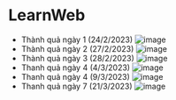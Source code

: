 # LearnWeb
- Thành quả ngày 1 (24/2/2023)
![image](https://user-images.githubusercontent.com/108993284/221150445-743f74e3-5289-4b37-bd31-a63a96c5a9e9.png)
- Thành quả ngày 2 (27/2/2023)
![image](https://user-images.githubusercontent.com/108993284/221896304-a00abfa4-55f3-459d-a613-7bbf98216b19.png)
- Thành quả ngày 3 (28/2/2023)
![image](https://user-images.githubusercontent.com/108993284/221896207-9bdac7e9-ca5f-4b85-9a3f-ef27a45306ae.png)
- Thanh quả ngày 4 (4/3/2023)
![image](https://user-images.githubusercontent.com/108993284/222896390-e64dfa72-a2d2-4987-bdce-5a55e46c4e8e.png)
- Thanh quả ngày 4 (9/3/2023)
![image](https://user-images.githubusercontent.com/108993284/224005101-21eaaa7d-e244-4b85-ab1e-5a64209f7606.png)
- Thanh quả ngày 7 (21/3/2023)
![image](https://user-images.githubusercontent.com/108993284/226677753-2fd592e9-3435-499a-8dcc-a8193cfc3be9.png)

